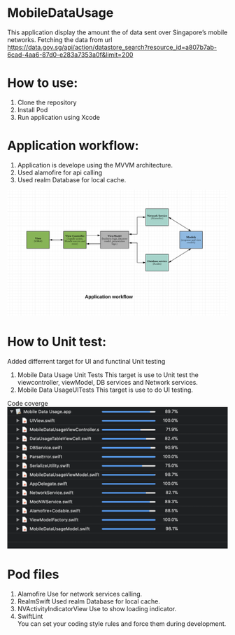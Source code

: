 # MobileDataUsage
This application display the amount the of data sent over Singapore’s mobile networks.
Fetching the data from url https://data.gov.sg/api/action/datastore_search?resource_id=a807b7ab-6cad-4aa6-87d0-e283a7353a0f&limit=200


# How to use:
1. Clone the repository
2. Install Pod
3. Run application using Xcode

# Application workflow:
1. Application is develope using the MVVM architecture.
2. Used alamofire for api calling
3. Used realm Database for local cache.

![workFlow](https://github.com/Anand-perennial/MobileDataUsage/blob/master/ApplicationFlow.png)

# How to Unit test:
  Added differrent target for UI and functinal Unit testing
  1. Mobile Data Usage Unit Tests
      This target is use to Unit test the viewcontroller, viewModel, DB services and Network services. 
  2. Mobile Data UsageUITests
    This target is use to do UI testing.
    
Code coverge
![Code coverage](https://github.com/Anand-perennial/MobileDataUsage/blob/master/code%20coverage.png)

# Pod files 
1. Alamofire
    Use for network services calling.
2. RealmSwift
   Used realm Database for local cache.
3. NVActivityIndicatorView
   Use to show loading indicator.
4. SwiftLint   
   You can set your coding style rules and force them during development.
   
